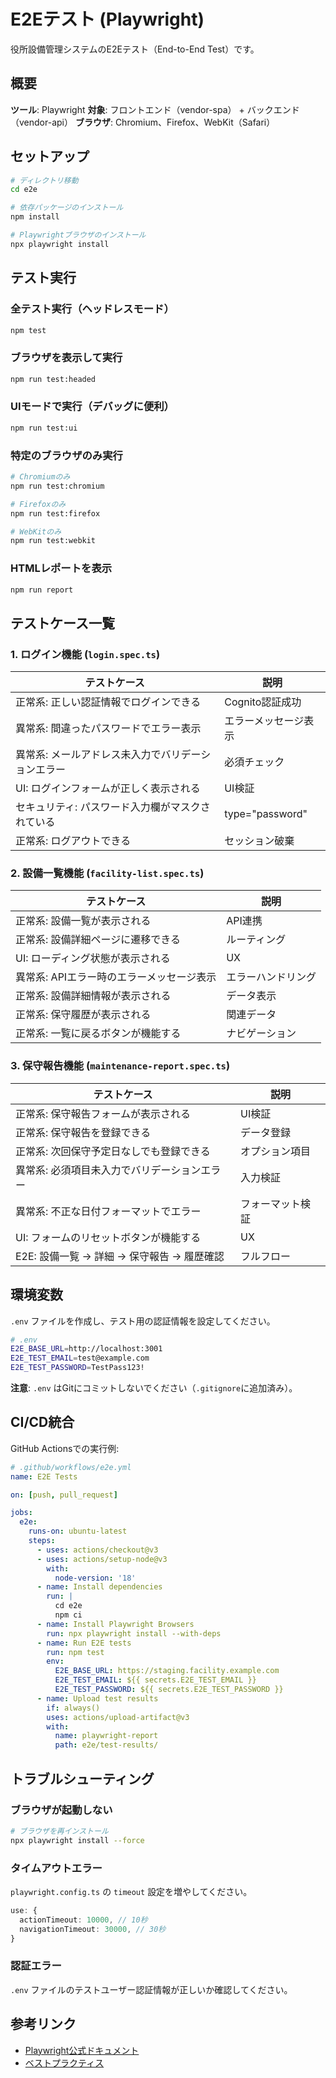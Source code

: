 # E2Eテスト (Playwright)

役所設備管理システムのE2Eテスト（End-to-End Test）です。

## 概要

**ツール**: Playwright
**対象**: フロントエンド（vendor-spa） + バックエンド（vendor-api）
**ブラウザ**: Chromium、Firefox、WebKit（Safari）

## セットアップ

```bash
# ディレクトリ移動
cd e2e

# 依存パッケージのインストール
npm install

# Playwrightブラウザのインストール
npx playwright install
```

## テスト実行

### 全テスト実行（ヘッドレスモード）

```bash
npm test
```

### ブラウザを表示して実行

```bash
npm run test:headed
```

### UIモードで実行（デバッグに便利）

```bash
npm run test:ui
```

### 特定のブラウザのみ実行

```bash
# Chromiumのみ
npm run test:chromium

# Firefoxのみ
npm run test:firefox

# WebKitのみ
npm run test:webkit
```

### HTMLレポートを表示

```bash
npm run report
```

## テストケース一覧

### 1. ログイン機能 (`login.spec.ts`)

| テストケース | 説明 |
|------------|------|
| 正常系: 正しい認証情報でログインできる | Cognito認証成功 |
| 異常系: 間違ったパスワードでエラー表示 | エラーメッセージ表示 |
| 異常系: メールアドレス未入力でバリデーションエラー | 必須チェック |
| UI: ログインフォームが正しく表示される | UI検証 |
| セキュリティ: パスワード入力欄がマスクされている | type="password" |
| 正常系: ログアウトできる | セッション破棄 |

### 2. 設備一覧機能 (`facility-list.spec.ts`)

| テストケース | 説明 |
|------------|------|
| 正常系: 設備一覧が表示される | API連携 |
| 正常系: 設備詳細ページに遷移できる | ルーティング |
| UI: ローディング状態が表示される | UX |
| 異常系: APIエラー時のエラーメッセージ表示 | エラーハンドリング |
| 正常系: 設備詳細情報が表示される | データ表示 |
| 正常系: 保守履歴が表示される | 関連データ |
| 正常系: 一覧に戻るボタンが機能する | ナビゲーション |

### 3. 保守報告機能 (`maintenance-report.spec.ts`)

| テストケース | 説明 |
|------------|------|
| 正常系: 保守報告フォームが表示される | UI検証 |
| 正常系: 保守報告を登録できる | データ登録 |
| 正常系: 次回保守予定日なしでも登録できる | オプション項目 |
| 異常系: 必須項目未入力でバリデーションエラー | 入力検証 |
| 異常系: 不正な日付フォーマットでエラー | フォーマット検証 |
| UI: フォームのリセットボタンが機能する | UX |
| E2E: 設備一覧 → 詳細 → 保守報告 → 履歴確認 | フルフロー |

## 環境変数

`.env` ファイルを作成し、テスト用の認証情報を設定してください。

```bash
# .env
E2E_BASE_URL=http://localhost:3001
E2E_TEST_EMAIL=test@example.com
E2E_TEST_PASSWORD=TestPass123!
```

**注意**: `.env` はGitにコミットしないでください（`.gitignore`に追加済み）。

## CI/CD統合

GitHub Actionsでの実行例:

```yaml
# .github/workflows/e2e.yml
name: E2E Tests

on: [push, pull_request]

jobs:
  e2e:
    runs-on: ubuntu-latest
    steps:
      - uses: actions/checkout@v3
      - uses: actions/setup-node@v3
        with:
          node-version: '18'
      - name: Install dependencies
        run: |
          cd e2e
          npm ci
      - name: Install Playwright Browsers
        run: npx playwright install --with-deps
      - name: Run E2E tests
        run: npm test
        env:
          E2E_BASE_URL: https://staging.facility.example.com
          E2E_TEST_EMAIL: ${{ secrets.E2E_TEST_EMAIL }}
          E2E_TEST_PASSWORD: ${{ secrets.E2E_TEST_PASSWORD }}
      - name: Upload test results
        if: always()
        uses: actions/upload-artifact@v3
        with:
          name: playwright-report
          path: e2e/test-results/
```

## トラブルシューティング

### ブラウザが起動しない

```bash
# ブラウザを再インストール
npx playwright install --force
```

### タイムアウトエラー

`playwright.config.ts` の `timeout` 設定を増やしてください。

```typescript
use: {
  actionTimeout: 10000, // 10秒
  navigationTimeout: 30000, // 30秒
}
```

### 認証エラー

`.env` ファイルのテストユーザー認証情報が正しいか確認してください。

## 参考リンク

- [Playwright公式ドキュメント](https://playwright.dev/)
- [ベストプラクティス](https://playwright.dev/docs/best-practices)
